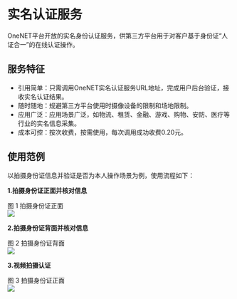 # 实名认证服务

OneNET平台开放的实名身份认证服务，供第三方平台用于对客户基于身份证“人证合一”的在线认证操作。


## 服务特征
- 引用简单：只需调用OneNET实名认证服务URL地址，完成用户后台验证，接收实名认证结果。
- 随时随地：规避第三方平台使用时摄像设备的限制和场地限制。
- 应用广泛：应用场景广泛，如物流、租赁、金融、游戏、购物、安防、医疗等行业的实名信息采集。
- 成本可控：按次收费，按需使用，每次调用成功收费0.20元。

## 使用范例
以拍摄身份证信息并验证是否为本人操作场景为例，使用流程如下：

**1.拍摄身份证正面并核对信息**
 
 图 1  拍摄身份证正面<a name="fig20200421000"></a>  
![](/image/idcard0.png)

**2.拍摄身份证背面并核对信息**

  图 2  拍摄身份证背面<a name="fig20200421001"></a>  
![](/image/idcard1.png)

**3.视频拍摄认证**

  图 3  拍摄身份证正面<a name="fig20200421002"></a>  
![](/image/idcard2.png)